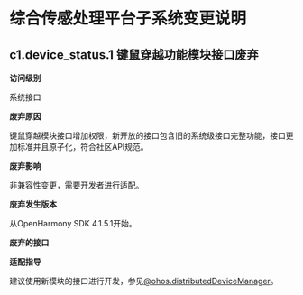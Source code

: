 # 综合传感处理平台子系统变更说明

## c1.device_status.1 键鼠穿越功能模块接口废弃

**访问级别**

系统接口

**废弃原因**

键鼠穿越模块接口增加权限，新开放的接口包含旧的系统级接口完整功能，接口更加标准并且原子化，符合社区API规范。

**废弃影响**

非兼容性变更，需要开发者进行适配。

**废弃发生版本**

从OpenHarmony SDK 4.1.5.1开始。

**废弃的接口**

**适配指导**

建议使用新模块的接口进行开发，参见[@ohos.distributedDeviceManager](https://gitee.com/openharmony/docs/blob/master/zh-cn/application-dev/reference/apis/js-apis-distributedDeviceManager.md)。
